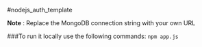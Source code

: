 #nodejs_auth_template

**Note** : Replace the MongoDB connection string with your own URL

###To run it locally use the following commands:
```npm app.js```